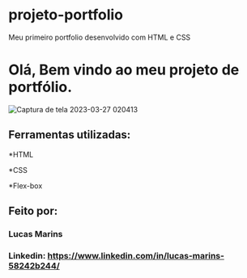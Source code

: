 # projeto-portfolio
Meu primeiro portfolio desenvolvido com HTML e CSS

# Olá, Bem vindo ao meu projeto de portfólio.

![Captura de tela 2023-03-27 020413](https://user-images.githubusercontent.com/116246063/227845786-f4973e91-11f8-4bbb-9666-e0e0cc094d09.jpg)

## Ferramentas utilizadas:

*HTML

*CSS

*Flex-box

## Feito por:

### Lucas Marins

### Linkedin: https://www.linkedin.com/in/lucas-marins-58242b244/
